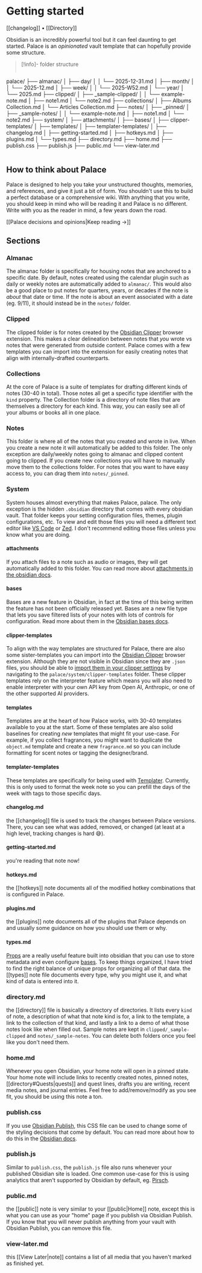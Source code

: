 # Getting started
[[changelog]] • [[Directory]]

Obsidian is an incredibly powerful tool but it can feel daunting to get started. Palace is an _opinionated_ vault template that can hopefully provide some structure. 

> [!info]- folder structure
> ```bash
palace/
├── almanac/
│   ├── day/
│   │   └── 2025-12-31.md
│   ├── month/
│   │   └── 2025-12.md
│   ├── week/
│   │   └── 2025-W52.md
│   └── year/
│       └── 2025.md
├── clipped/
│   ├── _sample-clipped/
│   │   └── example-note.md
│   ├── note1.md
│   └── note2.md
├── collections/
│   ├── Albums Collection.md
│   └── Articles Collection.md
├── notes/
│   ├── _pinned/
│   ├── _sample-notes/
│   │   └── example-note.md
│   ├── note1.md
│   └── note2.md
├── system/
│   ├── attachments/
│   ├── bases/
│   ├── clipper-templates/
│   ├── templates/
│   ├── templater-templates/
│   ├── changelog.md
│   ├── getting-started.md
│   ├── hotkeys.md
│   ├── plugins.md
│   └── types.md
├── directory.md
├── home.md
├── publish.css
├── publish.js
├── public.md
└── view-later.md
> ```

## How to think about Palace
Palace is designed to help you take your unstructured thoughts, memories, and references, and give it just a bit of form. You shouldn't use this to build a perfect database or a comprehensive wiki. With anything that you write, you should keep in mind who will be reading it and Palace is no different. Write with you as the reader in mind, a few years down the road. 

[[Palace decisions and opinions|Keep reading →]]



## Sections
### Almanac
The almanac folder is specifically for housing notes that are anchored to a specific date. By default, notes created using the calendar plugin such as daily or weekly notes are automatically added to `almanac/`. This would also be a good place to put notes for quarters, years, or decades if the note is _about_ that date or time. If the note is about an event associated with a date (eg. 9/11), it should instead be in the `notes/` folder. 

### Clipped
The clipped folder is for notes created by the [Obsidian Clipper](https://obsidian.md/clipper) browser extension. This makes a clear delineation between notes that *you* wrote vs notes that were generated from outside content. Palace comes with a few templates you can import into the extension for easily creating notes that align with internally-drafted counterparts. 

### Collections
At the core of Palace is a suite of templates for drafting different kinds of notes (30-40 in total). Those notes all get a specific type identifier with the `kind` property. The Collection folder is a directory of note files that are themselves a directory for each kind. This way, you can easily see all of your albums or books all in one place. 

### Notes
This folder is where all of the notes that you created and wrote in live. When you create a new note it will automatically be added to this folder. The only exception are daily/weekly notes going to almanac and clipped content going to clipped. If you create new collections you will have to manually move them to the collections folder. For notes that you want to have easy access to, you can drag them into `notes/_pinned`.

### System
System houses almost everything that makes Palace, palace. The only exception is the hidden `.obsidian` directory that comes with every obsidian vault. That folder keeps your setting configuration files, themes, plugin configurations, etc. To view and edit those files you will need a different text editor like [VS Code](https://code.visualstudio.com) or [Zed](https://zed.dev). I don't recommend editing those files unless you know what you are doing.

#### attachments
If you attach files to a note such as audio or images, they will get automatically added to this folder. You can read more about [attachments in the obsidian docs](https://help.obsidian.md/attachments).
#### bases
Bases are a new feature in Obsidian, in fact at the time of this being written the feature has not been officially released yet. Bases are a new file type that lets you save filtered lists of your notes with lots of controls for configuration. Read more about them in the [Obsidian bases docs](https://help.obsidian.md/bases).
#### clipper-templates
To align with the way templates are structured for Palace, there are also some sister-templates you can import into the [Obsidian Clipper]() browser extension. Although they are not visible in Obsidian since they are `.json` files, you should be able to [import them in your clipper settings](https://help.obsidian.md/web-clipper/templates#Import+and+export+Web+Clipper+templates) by navigating to the `palace/system/clipper-templates` folder. These clipper templates rely on the interpreter feature which means you will also need to enable interpreter with your own API key from Open AI, Anthropic, or one of the other supported AI providers.

#### templates
Templates are at the heart of how Palace works, with 30-40 templates available to you at the start. Some of these templates are also solid baselines for creating *new* templates that might fit your use-case. For example, if you collect fragrances, you might want to duplicate the `object.md` template and create a new `fragrance.md` so you can include formatting for scent notes or tagging the designer/brand.

#### templater-templates
These templates are specifically for being used with [Templater](https://github.com/SilentVoid13/Templater). Currently, this is only used to format the week note so you can prefill the days of the week with tags to those specific days. 

#### changelog.md
the [[changelog]] file is used to track the changes between Palace versions. There, you can see what was added, removed, or changed (at least at a high level, tracking changes is hard 😅).
#### getting-started.md
you're reading that note now!
#### hotkeys.md
the [[hotkeys]] note documents all of the modified hotkey combinations that is configured in Palace.
#### plugins.md
the [[plugins]] note documents all of the plugins that Palace depends on and usually some guidance on how you should use them or why.
#### types.md
[Props](https://help.obsidian.md/properties) are a really useful feature built into obsidian that you can use to store metadata and even configure [bases](https://help.obsidian.md/bases). To keep things organized, I have tried to find the right balance of unique props for organizing all of that data. the [[types]] note file documents every type, why you might use it, and what kind of data is entered into it.
### directory.md
the [[directory]] file is basically a directory of directories. It lists every `kind` of note, a description of what that note kind is for, a link to the template, a link to the collection of that kind, and lastly a link to a demo of what those notes look like when filled out. Sample notes are kept in `clipped/_sample-clipped` and `notes/_sample-notes`. You can delete both folders once you feel like you don't need them.
### home.md
Whenever you open Obsidian, your home note will open in a pinned state. Your home note will include links to recently created notes, pinned notes, [[directory#Quests|quests]] and quest lines, drafts you are writing, recent media notes, and journal entries. Feel free to add/remove/modify as you see fit, you should be using this note a ton.
### publish.css
If you use [Obsidian Publish](https://obsidian.md/publish), this CSS file can be used to change some of the styling decisions that come by default. You can read more about how to do this in the [Obsidian docs](https://help.obsidian.md/publish/customize).
### publish.js
Similar to `publish.css`, the `publish.js` file also runs whenever your published Obsidian site is loaded. One common use-case for this is using analytics that aren't supported by Obsidian by default, eg. [Pirsch](https://pirsch.io).
### public.md
the [[public]] note is very similar to your [[public|Home]] note, except this is what you can use as your "home" page if you publish via Obsidian Publish. If you know that you will never publish anything from your vault with Obsidian Publish, you can remove this file.

### view-later.md
this [[View Later|note]] contains a list of all media that you haven't marked as finished yet. 
